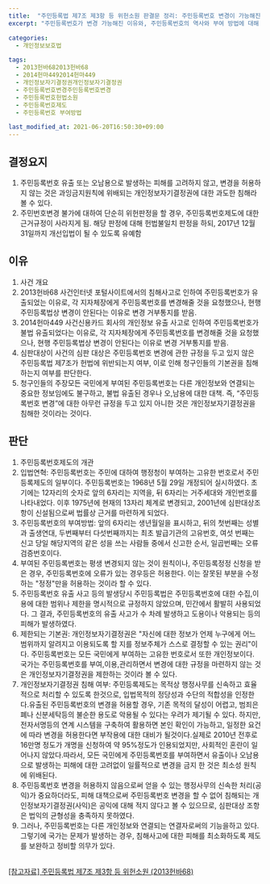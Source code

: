 ```yaml
---
title:  "주민등록법 제7조 제3항 등 위헌소원 판결문 정리: 주민등록번호 변경이 가능해진 이유를 중심으로"
excerpt: "주민등록번호가 변경 가능해진 이유와, 주민등록번호의 역사와 부여 방법에 대해 알아보자."

categories:
  - 개인정보보호법

tags:
  - 2013헌바682013헌바68
  - 2014헌마4492014헌마449
  - 개인정보자기결정권개인정보자기결정권
  - 주민등록번호변경주민등록번호변경
  - 주민등록번호헌법소원
  - 주민등록번호제도
  - 주민등록번호 부여방법

last_modified_at: 2021-06-20T16:50:30+09:00
---
```

## 결정요지

1. 주민등록번호 유출 또는 오남용으로 발생하는 피해를 고려하지 않고, 변경을 허용하지 않는 것은 과잉금지원칙에 위배되는 개인정보자기결정권에 대한 과도한 침해라 볼 수 있다.
2. 주민번호변경 불가에 대하여 단순히 위헌판정을 할 경우, 주민등록번호제도에 대한 근거규정이 사라지게 됨. 해당 판정에 대해 헌법불일치 판정을 하되, 2017년 12월 31일까지 개선입법이 될 수 있도록 유예함

## 이유

1. 사건 개요
  1. 2013헌바68 사건인터넷 포털사이트에서의 침해사고로 인하여 주민등록번호가 유출되었는 이유로, 각 지자체장에게 주민등록번호를 변경해줄 것을 요청했으나, 현행 주민등록법상 변경이 안된다는 이유로 변경 거부통지를 받음.
  2. 2014헌마449 사건신용카드 회사의 개인정보 유출 사고로 인하여 주민등록번호가 불법 유출되었다는 이유로, 각 지자체장에게 주민등록번호를 변경해줄 것을 요청했으나, 현행 주민등록법상 변경이 안된다는 이유로 변경 거부통지를 받음.
2. 심판대상이 사건의 심판 대상은 주민등록번호 변경에 관한 규정을 두고 있지 않은 주민등록법 제7조가 헌법에 위반되는지 여부, 이로 인해 청구인들의 기본권을 침해하는지 여부를 판단한다.
3. 청구인들의 주장모든 국민에게 부여된 주민등록번호는 다른 개인정보와 연결되는 중요한 정보임에도 불구하고, 불법 유출된 경우나 오,남용에 대한 대책. 즉, “주민등록번호 변경”에 대한 아무런 규정을 두고 있지 아니한 것은 개인정보자기결정권을 침해한 것이라는 것이다.

## 판단
1. 주민등록번호제도의 개관
  1. 입법연혁: 주민등록번호는 주민에 대하여 행정청이 부여하는 고유한 번호로서 주민등록제도의 일부이다. 주민등록번호는 1968년 5월 29일 개정되어 실시하였다. 초기에는 12자리의 숫자로 앞의 6자리는 지역을, 뒤 6자리는 거주세대와 개인번호를 나타내었다. 이후 1975년에 현재의 13자리 체계로 변경되고, 2001년에 심판대상조항이 신설됨으로써 법률상 근거를 마련하게 되었다.
  2. 주민등록번호의 부여방법: 앞의 6자리는 생년월일을 표시하고, 뒤의 첫번째는 성별과 출생연대, 두번째부터 다섯번째까지는 최초 발급기관의 고유번호, 여섯 번째는 신고 당일 해당지역의 같은 성을 쓰는 사람들 중에서 신고한 순서, 일곱번째는 오류검증번호이다.
  3. 부여된 주민등록번호는 평생 변경되지 않는 것이 원칙이나, 주민등록정정 신청을 받은 경우, 주민등록번호에 오류가 있는 경우등은 허용한다. 이는 잘못된 부분을 수정하는 "정정"만을 허용하는 것이라 할 수 있다.
  4. 주민등록번호 유출 사고 등의 발생당시 주민등록법은 주민등록번호에 대한 수집,이용에 대한 범위나 제한을 명시적으로 규정하지 않았으며, 민간에서 활발히 사용되었다. 그 결과, 주민등록번호의 유출 사고가 수 차례 발생하고 도용이나 악용되는 등의 피해가 발생하였다.
2. 제한되는 기본권: 개인정보자기결정권은 "자신에 대한 정보가 언제 누구에게 어느 범위까지 알려지고 이용되도록 할 지를 정보주체가 스스로 결정할 수 있는 권리"이다. 주민등록번호는 모든 국민에게 부여하는 고유한 번호로서 또한 개인정보이다. 국가는 주민등록번호를 부여,이용,관리하면서 변경에 대한 규정을 마련하지 않는 것은 개인정보자기결정권을 제한하는 것이라 볼 수 있다.
3. 개인정보자기결정권 침해 여부: 주민등록제도는 목적상 행정사무를 신속하고 효율적으로 처리할 수 있도록 한것으로, 입법목적의 정당성과 수단의 적합성을 인정한다.유출된 주민등록번호의 변경을 허용할 경우, 기존 목적의 달성이 어렵고, 범죄은폐나 신분세탁등의 불순한 용도로 악용될 수 있다는 우려가 제기될 수 있다. 하지만, 전자서명등의 연계 시스템을 구축하여 활용하면 본인 확인이 가능하고, 일정한 요건에 따라 변경을 허용한다면 부작용에 대한 대비가 될것이다.실제로 2010년 전후로 16만명 정도가 개명을 신청하여 약 95%정도가 인용되었지만, 사회적인 혼란이 일어나지 않았다.따라서, 모든 국민에게 주민등록번호를 부여하면서 유출이나 오남용으로 발생하는 피해에 대한 고려없이 일률적으로 변경을 금지 한 것은 최소성 원칙에 위배된다.
4. 주민등록번호 변경을 허용하지 않음으로써 얻을 수 있는 행정사무의 신속한 처리(공익)가 중요하더라도, 피해 대책으로써 주민등록번호 변경을 할 수 없어 침해되는 개인정보자기결정권(사익)은 공익에 대해 적지 않다고 볼 수 있으므로, 심판대상 조항은 법익의 균형성을 충족하지 못하였다.
5. 그러나, 주민등록번호는 다른 개인정보와 연결되는 연결자로써의 기능을하고 있다. 그렇기에 국가는 문제가 발생하는 경우, 침해사고에 대한 피해를 최소화하도록 제도를 보완하고 정비할 의무가 있다.

<br>[[참고자료] 주민등록법 제7조 제3항 등 위헌소원 (2013헌바68)](https://www.law.go.kr/LSW/detcInfoP.do?detcSeq=48693&mode=1)
